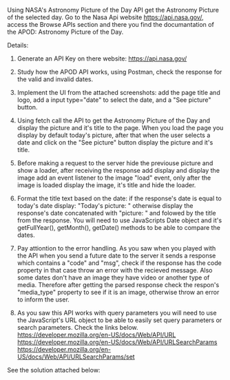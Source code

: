 Using NASA's Astronomy Picture of the Day API get the Astronomy Picture of the selected day.
Go to the Nasa Api website https://api.nasa.gov/, access the Browse APIs section and there you find the documantation of the APOD: Astronomy Picture of the Day.

Details: 
1. Generate an API Key on there website: https://api.nasa.gov/

2. Study how the APOD API works, using Postman, check the response for the valid and invalid dates.

3. Implement the UI from the attached screenshots: add the page title and logo, add a input type="date" to select the date, and a "See picture" button.

3. Using fetch call the API to get the Astronomy Picture of the Day and display the picture and it's title to the page. When you load the page you display by default today's picture, after that when the user selects a date and click on the "See picture" button display the picture and it's title.

4. Before making a request to the server hide the previouse picture and show a loader, after receiving the response add display and display the image add an event listener to the image "load" event, only after the image is loaded display the image, it's title and hide the loader.

5. Format the title text based on the date: if the response's date is equal to today's date display: "Today's picture: " otherwise display the response's date concatenated with "picture: " and folowed by the title from the response. You will need to use JavaScripts Date object and it's getFullYear(), getMonth(), getDate() methods to be able to compare the dates.


6. Pay attiontion to the error handling. As you saw when you played with the API when you send a future date to the server it sends a response which contains a "code" and "msg", check if the response has the code property in that case throw an error with the recieved message. Also some dates don't have an image they have video or another type of media. Therefore after getting the parsed response check the respon's "media_type" property to see if it is an image, otherwise throw an error to inform the user. 

7. As you saw this API works with query parameters you will need to use the JavaScript's URL object to be able to easily set query parameters or search parameters. Check the links below.
    https://developer.mozilla.org/en-US/docs/Web/API/URL
    https://developer.mozilla.org/en-US/docs/Web/API/URLSearchParams
    https://developer.mozilla.org/en-US/docs/Web/API/URLSearchParams/set


See the solution attached below:

